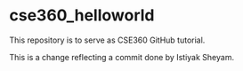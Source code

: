 # cse360_helloworld
This repository is to serve as CSE360 GitHub tutorial.

This is a change reflecting a commit done by Istiyak Sheyam.

